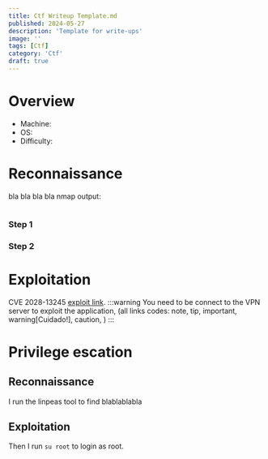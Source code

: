 ```yaml
---
title: Ctf Writeup Template.md
published: 2024-05-27
description: 'Template for write-ups'
image: ''
tags: [Ctf]
category: 'Ctf'
draft: true
---
```


# Overview

- Machine:
- OS:
- Difficulty:

# Reconnaissance

bla bla bla bla nmap output:

```nmap

```

### Step 1

### Step 2

# Exploitation

CVE 2028-13245 [exploit link](https://exploit-db.com).
:::warning
You need to be connect to the VPN server to exploit the application, (all links codes: note, tip, important, warning[Cuidado!], caution, )
:::

# Privilege escation

## Reconnaissance

I run the linpeas tool to find blablablabla

## Exploitation

Then I run `su root` to login as root.
